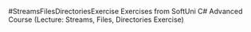 #StreamsFilesDirectoriesExercise
Exercises from SoftUni C# Advanced Course (Lecture: Streams, Files, Directories Exercise)
